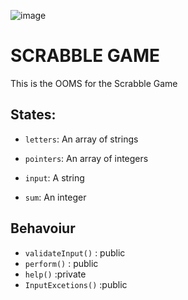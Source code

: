 

![image](https://github.com/rahulbasutkar04/ScarbbleGame/assets/115400916/c04b6b22-2d67-41d4-8322-1da7c237db53)

# SCRABBLE GAME
This is the OOMS for the Scrabble Game

## States:

- `letters`: An array of strings 

- `pointers`: An array of integers

- `input`: A string 

- `sum`: An integer 


## Behavoiur

- `validateInput()` : public
- `perform()` : public
- `help()` :private
- `InputExcetions()` :public

